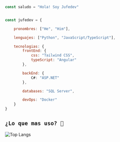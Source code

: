 ```javascript
const saludo = "Hola! Soy Jufedev"


const jufedev = {

    pronombres: ["He", "Him"],

    lenguajes: ["Python", "JavaScript/TypeScript"],

    tecnologias: {
        frontEnd: {
            css: "Tailwind CSS",
            typeScript: "Angular"
        },

        backEnd: {
            C#: "ASP.NET"
        },

        databases: "SQL Server",

        devOps: "Docker"
    }
}
```

## `¿Lo que mas uso? 🤔`

![Top Langs](https://github-readme-stats.vercel.app/api/top-langs/?username=Jufedev&size_weight=0.5&count_weight=0.5)

<!-- https://github.com/Ileriayo/markdown-badges -->

<!-- https://github.com/anuraghazra/github-readme-stats -->

<!-- https://github.com/Thaiane  https://github.com/anmol098 -->
